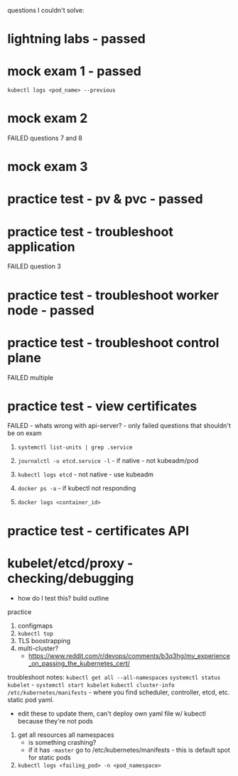 questions I couldn't solve:

# lightning labs - passed

# mock exam 1 - passed
`kubectl logs <pod_name> --previous`

# mock exam 2
FAILED questions 7 and 8 

# mock exam 3

# practice test - pv & pvc - passed

# practice test - troubleshoot application
FAILED question 3

# practice test - troubleshoot worker node - passed

# practice test - troubleshoot control plane
FAILED multiple

# practice test - view certificates
FAILED - whats wrong with api-server? - only failed questions that shouldn't be on exam
1. `systemctl list-units | grep .service`
2. `journalctl -u etcd.service -l` - if native - not kubeadm/pod
3. `kubectl logs etcd` - not native - use kubeadm

1. `docker ps -a` - if kubectl not responding
2. `docker logs <container_id>`

# practice test - certificates API

# kubelet/etcd/proxy - checking/debugging
- how do I test this? build outline


practice
1. configmaps
2. `kubectl top`
3. TLS boostrapping
4. multi-cluster? 
    - https://www.reddit.com/r/devops/comments/b3q3hg/my_experience_on_passing_the_kubernetes_cert/

troubleshoot notes:
`kubectl get all --all-namespaces`
`systemctl status kubelet` - `systemctl start kubelet`
`kubectl cluster-info`
`/etc/kubernetes/manifests` - where you find scheduler, controller, etcd, etc. static pod yaml. 
- edit these to update them, can't deploy own yaml file w/ kubectl because they're not pods
1. get all resources all namespaces
    - is something crashing? 
    - if it has `-master` go to /etc/kubernetes/manifests - this is default spot for static pods
2. `kubectl logs <failing_pod> -n <pod_namespace>`
